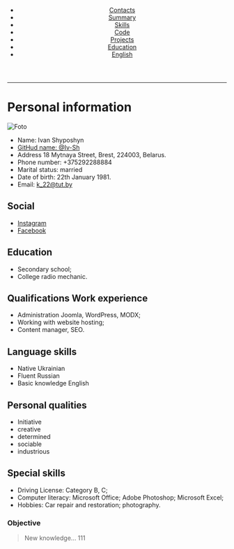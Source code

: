 <!DOCTYPE html>
<html lang="en">

<head>
  <meta charset="UTF-8">
  <title>cv</title>
  <link rel="icon" href="./image/favicon.ico">
  <link href="https://fonts.googleapis.com/css2?family=Chivo+Mono:wght@300&display=swap" rel="stylesheet">
  <link rel="stylesheet" href="./style.css">
  <meta name="viewport" content="width=device-width, initial-scale=1.0">
</head>
<body>
  <header class="header">
    <div class="container header-container">
     <nav class="nav">
        <ul class="nav-list">          
          <li class="nav-item"><a href="#contacts" class="nav-link">Contacts</a></li>
          <li class="nav-item"><a href="#social" class="nav-link">Summary</a></li>
          <li class="nav-item"><a href="#education" class="nav-link">Skills</a></li>          
          <li class="nav-item"><a href="#qualifications Work experience" class="nav-link">Code</a></li>
          <li class="nav-item"><a href="#language skills" class="nav-link">Projects</a></li>
          <li class="nav-item"><a href="#personal qualities" class="nav-link">Education</a></li>
          <li class="nav-item"><a href="#Special skills" class="nav-link">English</a></li>
        </ul>
       </nav>
    </div>
  </header> 
  <hr>
</body>



# Personal information
![Foto](https://pbs.twimg.com/profile_images/1558719480678830081/npQxsO9Z_400x400.jpg)
* Name: Ivan Shyposhyn
* [GitHud name: @Iv-Sh](https://github.com/Iv-Sh)
* Address   18 Mytnaya Street, Brest, 224003, Belarus.
* Phone number: +375292288884
* Marital status: married
* Date of birth:  22th January 1981.
* Email: k_22@tut.by

## Social
* [Instagram](https://www.instagram.com/shyposhyn/)
* [Facebook](https://www.facebook.com/bludniykot)

 
## Education
* Secondary school;
* College radio mechanic.
 
## Qualifications Work experience
* Administration Joomla, WordPress, MODX;
* Working with website hosting;
* Content manager, SEO.

## Language skills
* Native Ukrainian
* Fluent Russian
* Basic knowledge English

## Personal qualities
* Initiative
* creative
* determined
* sociable
* industrious

## Special skills
- Driving License: Category B, С;
- Computer literacy: Microsoft Office; Adobe Photoshop; Microsoft Excel;
- Hobbies: Car repair and restoration; photography.

### Objective
> New knowledge...
111